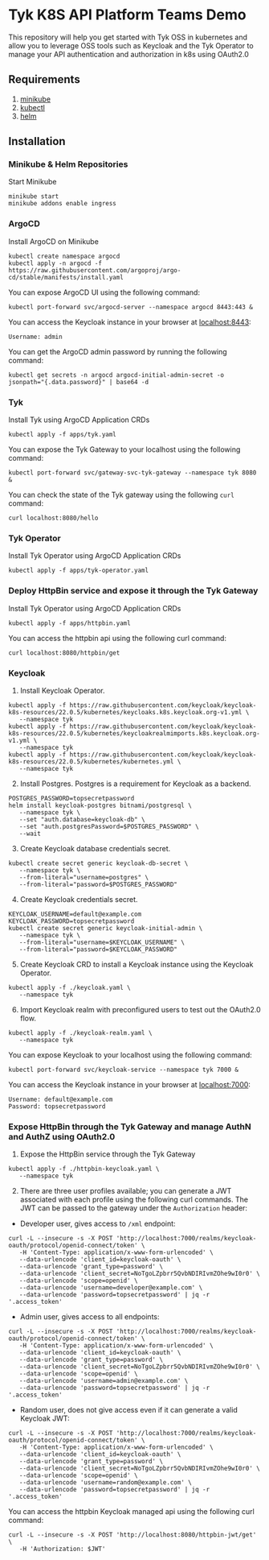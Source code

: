 # Tyk K8S API Platform Teams Demo
This repository will help you get started with Tyk OSS in kubernetes and allow 
you to leverage OSS tools such as Keycloak and the Tyk Operator to manage your
API authentication and authorization in k8s using OAuth2.0 

## Requirements
1. [minikube](https://minikube.sigs.k8s.io/docs/start/)
2. [kubectl](https://kubernetes.io/docs/tasks/tools/#kubectl)
3. [helm](https://helm.sh/docs/intro/install/)

## Installation

### Minikube & Helm Repositories

Start Minikube
```
minikube start
minikube addons enable ingress
```

### ArgoCD

Install ArgoCD on Minikube

```
kubectl create namespace argocd
kubectl apply -n argocd -f https://raw.githubusercontent.com/argoproj/argo-cd/stable/manifests/install.yaml
```

You can expose ArgoCD UI using the following command:
```
kubectl port-forward svc/argocd-server --namespace argocd 8443:443 &
```

You can access the Keycloak instance in your browser at [localhost:8443](http://localhost:8443):
```
Username: admin
```

You can get the ArgoCD admin password by running the following command:
```
kubectl get secrets -n argocd argocd-initial-admin-secret -o jsonpath="{.data.password}" | base64 -d
```

### Tyk

Install Tyk using ArgoCD Application CRDs

```
kubectl apply -f apps/tyk.yaml
```

You can expose the Tyk Gateway to your localhost using the following command:
```
kubectl port-forward svc/gateway-svc-tyk-gateway --namespace tyk 8080 &
```

You can check the state of the Tyk gateway using the following `curl` command:
```
curl localhost:8080/hello
```

### Tyk Operator

Install Tyk Operator using ArgoCD Application CRDs

```
kubectl apply -f apps/tyk-operator.yaml
```

### Deploy HttpBin service and expose it through the Tyk Gateway

Install Tyk Operator using ArgoCD Application CRDs
```
kubectl apply -f apps/httpbin.yaml
```

You can access the httpbin api using the following curl command:
```
curl localhost:8080/httpbin/get
```

### Keycloak

1. Install Keycloak Operator.
```
kubectl apply -f https://raw.githubusercontent.com/keycloak/keycloak-k8s-resources/22.0.5/kubernetes/keycloaks.k8s.keycloak.org-v1.yml \
   --namespace tyk
kubectl apply -f https://raw.githubusercontent.com/keycloak/keycloak-k8s-resources/22.0.5/kubernetes/keycloakrealmimports.k8s.keycloak.org-v1.yml \
   --namespace tyk
kubectl apply -f https://raw.githubusercontent.com/keycloak/keycloak-k8s-resources/22.0.5/kubernetes/kubernetes.yml \
   --namespace tyk
```

2. Install Postgres. Postgres is a requirement for Keycloak as a backend. 
```
POSTGRES_PASSWORD=topsecretpassword
helm install keycloak-postgres bitnami/postgresql \
   --namespace tyk \
   --set "auth.database=keycloak-db" \
   --set "auth.postgresPassword=$POSTGRES_PASSWORD" \
   --wait
```

3. Create Keycloak database credentials secret. 
```
kubectl create secret generic keycloak-db-secret \
   --namespace tyk \
   --from-literal="username=postgres" \
   --from-literal="password=$POSTGRES_PASSWORD" 
```

4. Create Keycloak credentials secret.
```
KEYCLOAK_USERNAME=default@example.com
KEYCLOAK_PASSWORD=topsecretpassword
kubectl create secret generic keycloak-initial-admin \
   --namespace tyk \
   --from-literal="username=$KEYCLOAK_USERNAME" \
   --from-literal="password=$KEYCLOAK_PASSWORD"
```

5. Create Keycloak CRD to install a Keycloak instance using the Keycloak Operator.
```
kubectl apply -f ./keycloak.yaml \
   --namespace tyk
```

6. Import Keycloak realm with preconfigured users to test out the OAuth2.0 flow.
```
kubectl apply -f ./keycloak-realm.yaml \
   --namespace tyk
```

You can expose Keycloak to your localhost using the following command:
```
kubectl port-forward svc/keycloak-service --namespace tyk 7000 &
```

You can access the Keycloak instance in your browser at [localhost:7000](http://localhost:7000):
```
Username: default@example.com
Password: topsecretpassword
```

### Expose HttpBin through the Tyk Gateway and manage AuthN and AuthZ using OAuth2.0

1. Expose the HttpBin service through the Tyk Gateway
```
kubectl apply -f ./httpbin-keycloak.yaml \
   --namespace tyk
```

2. There are three user profiles available; you can generate a JWT associated 
with each profile using the following curl commands. The JWT can be passed to
the gateway under the `Authorization` header:

- Developer user, gives access to `/xml` endpoint:
```
curl -L --insecure -s -X POST 'http://localhost:7000/realms/keycloak-oauth/protocol/openid-connect/token' \
   -H 'Content-Type: application/x-www-form-urlencoded' \
   --data-urlencode 'client_id=keycloak-oauth' \
   --data-urlencode 'grant_type=password' \
   --data-urlencode 'client_secret=NoTgoLZpbrr5QvbNDIRIvmZOhe9wI0r0' \
   --data-urlencode 'scope=openid' \
   --data-urlencode 'username=developer@example.com' \
   --data-urlencode 'password=topsecretpassword' | jq -r '.access_token'
```

- Admin user, gives access to all endpoints:
```
curl -L --insecure -s -X POST 'http://localhost:7000/realms/keycloak-oauth/protocol/openid-connect/token' \
   -H 'Content-Type: application/x-www-form-urlencoded' \
   --data-urlencode 'client_id=keycloak-oauth' \
   --data-urlencode 'grant_type=password' \
   --data-urlencode 'client_secret=NoTgoLZpbrr5QvbNDIRIvmZOhe9wI0r0' \
   --data-urlencode 'scope=openid' \
   --data-urlencode 'username=admin@example.com' \
   --data-urlencode 'password=topsecretpassword' | jq -r '.access_token'
```

- Random user, does not give access even if it can generate a valid Keycloak JWT:
```
curl -L --insecure -s -X POST 'http://localhost:7000/realms/keycloak-oauth/protocol/openid-connect/token' \
   -H 'Content-Type: application/x-www-form-urlencoded' \
   --data-urlencode 'client_id=keycloak-oauth' \
   --data-urlencode 'grant_type=password' \
   --data-urlencode 'client_secret=NoTgoLZpbrr5QvbNDIRIvmZOhe9wI0r0' \
   --data-urlencode 'scope=openid' \
   --data-urlencode 'username=random@example.com' \
   --data-urlencode 'password=topsecretpassword' | jq -r '.access_token'
```

You can access the httpbin Keycloak managed api using the following curl command:
```
curl -L --insecure -s -X POST 'http://localhost:8080/httpbin-jwt/get' \
   -H 'Authorization: $JWT'
```
